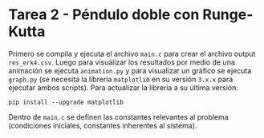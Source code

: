 # __Tarea 2 - Péndulo doble con Runge-Kutta__

Primero se compila y ejecuta el archivo `main.c` para crear el archivo output `res_erk4.csv`.
Luego para visualizar los resultados por medio de una animación se ejecuta `animation.py` y para visualizar un gráfico se ejecuta `graph.py` (se necesita la librería `matplotlib` en su versión `3.x.x` para ejecutar ambos scripts). Para actualizar la librería a su última versión:

```
pip install --upgrade matplotlib
```

Dentro de `main.c` se definen las constantes relevantes al problema (condiciones iniciales, constantes inherentes al sistema).
